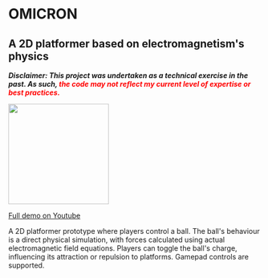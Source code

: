# OMICRON

## A 2D platformer based on electromagnetism's physics

***Disclaimer: This project was undertaken as a technical exercise in the past. As such, <span style="color:red">the code may not reflect my current level of expertise or best practices.</span>***

<img src="../readme-assets/omicron.gif" width="200"/>

[Full demo on Youtube](https://www.youtube.com/watch?v=H2EMbUft0Cw)

A 2D platformer prototype where players control a ball. The ball's behaviour is a direct physical simulation, with forces calculated using actual electromagnetic field equations. Players can toggle the ball's charge, influencing its attraction or repulsion to platforms. Gamepad controls are supported.


